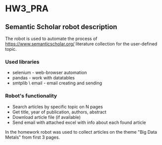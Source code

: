 # HW3_PRA
## Semantic Scholar robot description
The robot is used to automate the process of https://www.semanticscholar.org/ literature collection for the user-defined topic. 

### Used libraries
- selenium - web-browser automation
- pandas - work with datatables
- smtplib \ email - email creating and sending

### Robot's functionality
- Search articles by specific topic on N pages
- Get title, year of publication, authors, abstract
- Download  article file (if available) 
- Send email with attached excel with info about each found article

In the homework robot was used to collect articles on the theme "Big Data Metals" from first 3 pages.
